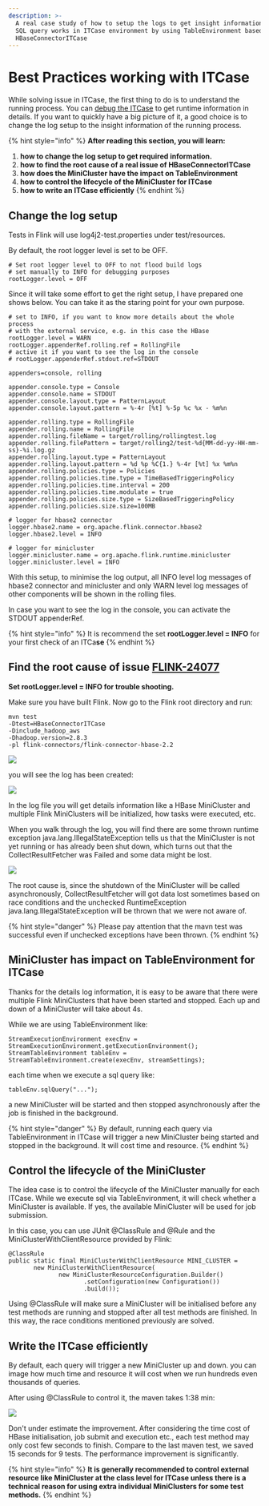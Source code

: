 ```yaml
---
description: >-
  A real case study of how to setup the logs to get insight information of how
  SQL query works in ITCase environment by using TableEnvironment based on
  HBaseConnectorITCase
---
```


# Best Practices working with ITCase

While solving issue in ITCase, the first thing to do is to understand the running process. You can [debug the ITCase](debug-flink-itcase.md) to get runtime information in details. If you want to quickly have a big picture of it, a good choice is to change the log setup to the insight information of the running process.

{% hint style="info" %}
**After reading this section, you will learn:**

1. **how to change the log setup to get required information.**
2. **how to find the root cause of a real issue of HBaseConnectorITCase**
3. **how does the MiniCluster have the impact on TableEnvironment**
4. **how to control the lifecycle of the MiniCluster for ITCase**
5. **how to write an ITCase efficiently**
{% endhint %}

## Change the log setup

Tests in Flink will use log4j2-test.properties under test/resources.&#x20;

By default, the root logger level is set to be OFF.

```
# Set root logger level to OFF to not flood build logs
# set manually to INFO for debugging purposes
rootLogger.level = OFF
```

Since it will take some effort to get the right setup, I have prepared one shows below. You can take it as the staring point for your own purpose.

```
# set to INFO, if you want to know more details about the whole process 
# with the external service, e.g. in this case the HBase 
rootLogger.level = WARN
rootLogger.appenderRef.rolling.ref = RollingFile
# active it if you want to see the log in the console
# rootLogger.appenderRef.stdout.ref=STDOUT

appenders=console, rolling

appender.console.type = Console
appender.console.name = STDOUT
appender.console.layout.type = PatternLayout
appender.console.layout.pattern = %-4r [%t] %-5p %c %x - %m%n

appender.rolling.type = RollingFile
appender.rolling.name = RollingFile
appender.rolling.fileName = target/rolling/rollingtest.log
appender.rolling.filePattern = target/rolling2/test-%d{MM-dd-yy-HH-mm-ss}-%i.log.gz
appender.rolling.layout.type = PatternLayout
appender.rolling.layout.pattern = %d %p %C{1.} %-4r [%t] %x %m%n
appender.rolling.policies.type = Policies
appender.rolling.policies.time.type = TimeBasedTriggeringPolicy
appender.rolling.policies.time.interval = 200
appender.rolling.policies.time.modulate = true
appender.rolling.policies.size.type = SizeBasedTriggeringPolicy
appender.rolling.policies.size.size=100MB

# logger for hbase2 connector
logger.hbase2.name = org.apache.flink.connector.hbase2
logger.hbase2.level = INFO

# logger for minicluster
logger.minicluster.name = org.apache.flink.runtime.minicluster
logger.minicluster.level = INFO
```

With this setup, to minimise the log output, all INFO level log messages of hbase2 connector and minicluster and only WARN level log messages of other components will be shown in the rolling files.&#x20;

In case you want to see the log in the console, you can activate the STDOUT appenderRef.

{% hint style="info" %}
It is recommend the set **rootLogger.level = INFO** for your first check of an ITCa**se**
{% endhint %}

## Find the root cause of issue [FLINK-24077](https://issues.apache.org/jira/browse/FLINK-24077)

**Set rootLogger.level = INFO for trouble shooting.**

Make sure you have built Flink. Now go to the Flink root directory and run:

```
mvn test 
-Dtest=HBaseConnectorITCase 
-Dinclude_hadoop_aws 
-Dhadoop.version=2.8.3 
-pl flink-connectors/flink-connector-hbase-2.2
```

![](<../.gitbook/assets/image (12).png>)

you will see the log has been created:

![](<../.gitbook/assets/image (9).png>)

In the log file you will get details information like a HBase MiniCluster and multiple Flink MiniClusters  will be initialized, how tasks were executed, etc.

When you walk through the log, you will find there are some thrown runtime exception java.lang.IllegalStateException tells us that the MiniCluster is not yet running or has already been shut down, which turns out that the CollectResultFetcher was Failed and some data might be lost.

![](<../.gitbook/assets/image (10).png>)

The root cause is, since the shutdown of the MiniCluster will be called asynchronously, CollectResultFetcher will got data lost sometimes based on race conditions and the unchecked RuntimeException java.lang.IllegalStateException will be thrown that we were not aware of.

{% hint style="danger" %}
Please pay attention that the mavn test was successful even if unchecked exceptions have been thrown.&#x20;
{% endhint %}

## MiniCluster has impact on TableEnvironment for ITCase

Thanks for the details log information, it is easy to be aware that there were multiple Flink MiniClusters that have been started and stopped. Each up and down of a MiniCluster will take about 4s.&#x20;

While we are using TableEnvironment like:

```
StreamExecutionEnvironment execEnv = StreamExecutionEnvironment.getExecutionEnvironment();
StreamTableEnvironment tableEnv = StreamTableEnvironment.create(execEnv, streamSettings);
```

each time when we execute a sql query like:&#x20;

```
tableEnv.sqlQuery("...");
```

a new MiniCluster will be started and then stopped asynchronously after the job is finished in the background.

{% hint style="danger" %}
By default, running each query via TableEnvironment in ITCase will trigger a new MiniCluster being started and stopped in the background. It will cost time and resource.
{% endhint %}

## Control the lifecycle of the MiniCluster

The idea case is to control the lifecycle of the MiniCluster manually for each ITCase. While we execute sql via TableEnvironment, it will check whether a MiniCluster is available. If yes, the available MiniCluster will be used for job submission.

In this case, you can use JUnit @ClassRule and @Rule and the MiniClusterWithClientResource provided by Flink:

```
@ClassRule
public static final MiniClusterWithClientResource MINI_CLUSTER = 
       new MiniClusterWithClientResource(                
              new MiniClusterResourceConfiguration.Builder()                        
                     .setConfiguration(new Configuration())                        
                     .build());
```

Using @ClassRule will make sure a MiniCluster will be initialised before any test methods are running and stopped after all test methods are finished. In this way, the race conditions mentioned previously are solved.

## Write the ITCase efficiently

By default, each query will trigger a new MiniCluster up and down. you can image how much time and resource it will cost when we run hundreds even thousands of queries.&#x20;

After using @ClassRule to control it, the maven takes 1:38 min:

![](<../.gitbook/assets/image (11).png>)

Don't under estimate the improvement. After considering the time cost of HBase initialisation, job submit and execution etc., each test method may only cost few seconds to finish. Compare to the last maven test, we saved 15 seconds for 9 tests. The performance improvement is significantly.

{% hint style="info" %}
**It is generally recommended to control external resource like MiniCluster at the class level for ITCase unless there is a technical reason for using extra individual MiniClusters for some test methods.**
{% endhint %}

